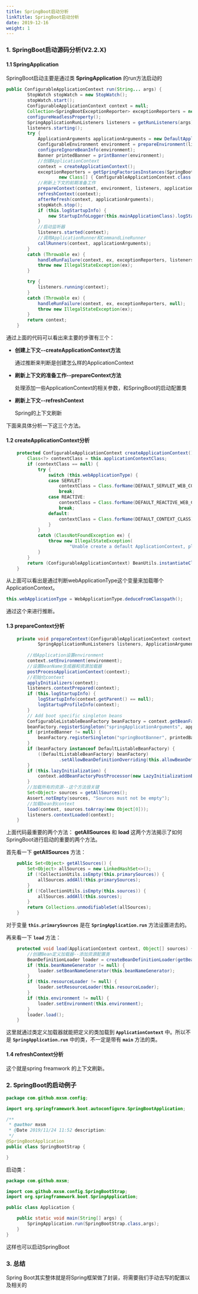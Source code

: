 ```yaml
---
title: SpringBoot启动分析
linkTitle: SpringBoot启动分析
date: 2019-12-16
weight: 1
---
```



### 1. SpringBoot启动源码分析(V2.2.X)

#### 1.1 SpringApplication

SpringBoot启动主要是通过类 **SpringApplication** 的run方法启动的

```java
public ConfigurableApplicationContext run(String... args) {
		StopWatch stopWatch = new StopWatch();
		stopWatch.start();
		ConfigurableApplicationContext context = null;
		Collection<SpringBootExceptionReporter> exceptionReporters = new ArrayList<>();
		configureHeadlessProperty();
		SpringApplicationRunListeners listeners = getRunListeners(args);
		listeners.starting();
		try {
			ApplicationArguments applicationArguments = new DefaultApplicationArguments(args);
			ConfigurableEnvironment environment = prepareEnvironment(listeners, applicationArguments);
			configureIgnoreBeanInfo(environment);
			Banner printedBanner = printBanner(environment);
            //创建ApplicationContext
			context = createApplicationContext();
			exceptionReporters = getSpringFactoriesInstances(SpringBootExceptionReporter.class,
					new Class[] { ConfigurableApplicationContext.class }, context);
            //刷新上下文的前期准备工作
			prepareContext(context, environment, listeners, applicationArguments, printedBanner);
			refreshContext(context);
			afterRefresh(context, applicationArguments);
			stopWatch.stop();
			if (this.logStartupInfo) {
				new StartupInfoLogger(this.mainApplicationClass).logStarted(getApplicationLog(), stopWatch);
			}
            //启动监听器
			listeners.started(context);
            //调用ApplicationRunner和CommandLineRunner	
			callRunners(context, applicationArguments);
		}
		catch (Throwable ex) {
			handleRunFailure(context, ex, exceptionReporters, listeners);
			throw new IllegalStateException(ex);
		}

		try {
			listeners.running(context);
		}
		catch (Throwable ex) {
			handleRunFailure(context, ex, exceptionReporters, null);
			throw new IllegalStateException(ex);
		}
		return context;
	}
```

通过上面的代码可以看出来主要的步骤有三个：

- **创建上下文--createApplicationContext方法**

  通过推断来判断是创建怎么样的ApplicationContext

- **刷新上下文的准备工作--prepareContext方法**

  处理添加一些ApplicationContext的相关参数，和SpringBoot的启动配置类

- **刷新上下文--refreshContext**

  Spring的上下文刷新

下面来具体分析一下这三个方法。

#### 1.2 createApplicationContext分析

```java
	protected ConfigurableApplicationContext createApplicationContext() {
		Class<?> contextClass = this.applicationContextClass;
		if (contextClass == null) {
			try {
				switch (this.webApplicationType) {
				case SERVLET:
					contextClass = Class.forName(DEFAULT_SERVLET_WEB_CONTEXT_CLASS);
					break;
				case REACTIVE:
					contextClass = Class.forName(DEFAULT_REACTIVE_WEB_CONTEXT_CLASS);
					break;
				default:
					contextClass = Class.forName(DEFAULT_CONTEXT_CLASS);
				}
			}
			catch (ClassNotFoundException ex) {
				throw new IllegalStateException(
						"Unable create a default ApplicationContext, please specify an ApplicationContextClass", ex);
			}
		}
		return (ConfigurableApplicationContext) BeanUtils.instantiateClass(contextClass);
	}
```

从上面可以看出是通过判断webApplicationType这个变量来加载哪个ApplicationContext。

```java
this.webApplicationType = WebApplicationType.deduceFromClasspath();
```

通过这个来进行推断。

#### 1.3 prepareContext分析

```java
	private void prepareContext(ConfigurableApplicationContext context, ConfigurableEnvironment environment,
			SpringApplicationRunListeners listeners, ApplicationArguments applicationArguments, Banner printedBanner) {
        
        //给Application设置environment
		context.setEnvironment(environment);
        //设置BeanName生成器和资源加载器
		postProcessApplicationContext(context);
        //初始化context
		applyInitializers(context);
		listeners.contextPrepared(context);
		if (this.logStartupInfo) {
			logStartupInfo(context.getParent() == null);
			logStartupProfileInfo(context);
		}
		// Add boot specific singleton beans
		ConfigurableListableBeanFactory beanFactory = context.getBeanFactory();
		beanFactory.registerSingleton("springApplicationArguments", applicationArguments);
		if (printedBanner != null) {
			beanFactory.registerSingleton("springBootBanner", printedBanner);
		}
		if (beanFactory instanceof DefaultListableBeanFactory) {
			((DefaultListableBeanFactory) beanFactory)
					.setAllowBeanDefinitionOverriding(this.allowBeanDefinitionOverriding);
		}
		if (this.lazyInitialization) {
			context.addBeanFactoryPostProcessor(new LazyInitializationBeanFactoryPostProcessor());
		}
		//加载所有的资源--这个方法很关键
		Set<Object> sources = getAllSources();
		Assert.notEmpty(sources, "Sources must not be empty");
        //加载bean到context
		load(context, sources.toArray(new Object[0]));
		listeners.contextLoaded(context);
	}
```

上面代码最重要的两个方法： **getAllSources** 和 **load** 这两个方法揭示了如何SpringBoot进行启动的重要的两个方法。

首先看一下 **getAllSources** 方法：

```java
	public Set<Object> getAllSources() {
		Set<Object> allSources = new LinkedHashSet<>();
		if (!CollectionUtils.isEmpty(this.primarySources)) {
			allSources.addAll(this.primarySources);
		}
		if (!CollectionUtils.isEmpty(this.sources)) {
			allSources.addAll(this.sources);
		}
		return Collections.unmodifiableSet(allSources);
	}
```

对于变量 **`this.primarySources`** 是在 **`SpringApplication.run`** 方法设置进去的。

再来看一下 **`load`** 方法：

```java
	protected void load(ApplicationContext context, Object[] sources) {
        //创建Bean定义加载器--添加资源配置类
		BeanDefinitionLoader loader = createBeanDefinitionLoader(getBeanDefinitionRegistry(context), sources);
		if (this.beanNameGenerator != null) {
			loader.setBeanNameGenerator(this.beanNameGenerator);
		}
		if (this.resourceLoader != null) {
			loader.setResourceLoader(this.resourceLoader);
		}
		if (this.environment != null) {
			loader.setEnvironment(this.environment);
		}
		loader.load();
	}
```

这里就通过类定义加载器就能把定义的类加载到 **`ApplicationContext`** 中。所以不是 **`SpringApplication.run`** 中的类，不一定是带有 **`main`** 方法的类。

#### 1.4 refreshContext分析

这个就是spring freamwork 的上下文刷新。

### 2. SpringBoot的启动例子

```java
package com.github.mxsm.config;

import org.springframework.boot.autoconfigure.SpringBootApplication;

/**
 * @author mxsm
 * @Date 2019/11/24 11:52 description:
 */
@SpringBootApplication
public class SpringBootStrap {

}

```

启动类：

```java
package com.github.mxsm;

import com.github.mxsm.config.SpringBootStrap;
import org.springframework.boot.SpringApplication;

public class Application {

    public static void main(String[] args) {
        SpringApplication.run(SpringBootStrap.class,args);
    }
}

```

这样也可以启动SpringBoot

### 3. 总结

Spring Boot其实整体就是将Spring框架做了封装，将需要我们手动去写的配置以及相关的